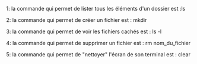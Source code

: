 1:
la commande qui permet de lister tous les éléments d'un dossier est :ls

2:
 la commande qui permet de créer un fichier est : mkdir

 3:
 la commande qui permet de voir les fichiers cachés est : ls -l

 4:
 la commande qui permet de supprimer un fichier est : rm nom_du_fichier

 5:
 la commande qui permet de "nettoyer" l'écran de son terminal est : clear